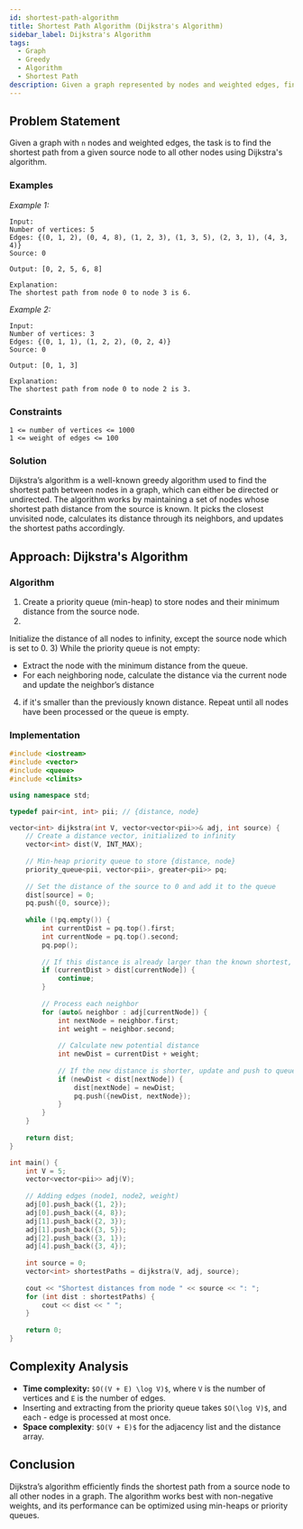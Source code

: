 ```yaml
---
id: shortest-path-algorithm
title: Shortest Path Algorithm (Dijkstra's Algorithm)
sidebar_label: Dijkstra's Algorithm
tags:
  - Graph
  - Greedy
  - Algorithm
  - Shortest Path
description: Given a graph represented by nodes and weighted edges, find the shortest path from a given source node to all other nodes using Dijkstra's Algorithm.
---
```


## Problem Statement

Given a graph with `n` nodes and weighted edges, the task is to find the shortest path from a given source node to all other nodes using Dijkstra's algorithm.

### Examples

*Example 1:*

```plaintext
Input:
Number of vertices: 5
Edges: {(0, 1, 2), (0, 4, 8), (1, 2, 3), (1, 3, 5), (2, 3, 1), (4, 3, 4)}
Source: 0

Output: [0, 2, 5, 6, 8]

Explanation:
The shortest path from node 0 to node 3 is 6.
```

*Example 2:*
```plaintext
Input:
Number of vertices: 3
Edges: {(0, 1, 1), (1, 2, 2), (0, 2, 4)}
Source: 0

Output: [0, 1, 3]

Explanation:
The shortest path from node 0 to node 2 is 3.
```

### Constraints 
```plaintext
1 <= number of vertices <= 1000
1 <= weight of edges <= 100
```
### Solution
Dijkstra’s algorithm is a well-known greedy algorithm used to find the shortest path between nodes in a graph, which can either be directed or undirected. The algorithm works by maintaining a set of nodes whose shortest path distance from the source is known. It picks the closest unvisited node, calculates its distance through its neighbors, and updates the shortest paths accordingly.

## Approach: Dijkstra's Algorithm
### Algorithm
1) Create a priority queue (min-heap) to store nodes and their minimum distance from the source node.
2)
Initialize the distance of all nodes to infinity, except the source node which is set to 0.
3) While the priority queue is not empty:
  - Extract the node with the minimum distance from the queue.
  - For each neighboring node, calculate the distance via the current node and        update the neighbor’s distance
4) if it's smaller than the previously known distance.
Repeat until all nodes have been processed or the queue is empty.
### Implementation

```cpp 
#include <iostream>
#include <vector>
#include <queue>
#include <climits>

using namespace std;

typedef pair<int, int> pii; // {distance, node}

vector<int> dijkstra(int V, vector<vector<pii>>& adj, int source) {
    // Create a distance vector, initialized to infinity
    vector<int> dist(V, INT_MAX);
    
    // Min-heap priority queue to store {distance, node}
    priority_queue<pii, vector<pii>, greater<pii>> pq;
    
    // Set the distance of the source to 0 and add it to the queue
    dist[source] = 0;
    pq.push({0, source});
    
    while (!pq.empty()) {
        int currentDist = pq.top().first;
        int currentNode = pq.top().second;
        pq.pop();
        
        // If this distance is already larger than the known shortest, skip
        if (currentDist > dist[currentNode]) {
            continue;
        }
        
        // Process each neighbor
        for (auto& neighbor : adj[currentNode]) {
            int nextNode = neighbor.first;
            int weight = neighbor.second;
            
            // Calculate new potential distance
            int newDist = currentDist + weight;
            
            // If the new distance is shorter, update and push to queue
            if (newDist < dist[nextNode]) {
                dist[nextNode] = newDist;
                pq.push({newDist, nextNode});
            }
        }
    }
    
    return dist;
}

int main() {
    int V = 5;
    vector<vector<pii>> adj(V);
    
    // Adding edges (node1, node2, weight)
    adj[0].push_back({1, 2});
    adj[0].push_back({4, 8});
    adj[1].push_back({2, 3});
    adj[1].push_back({3, 5});
    adj[2].push_back({3, 1});
    adj[4].push_back({3, 4});
    
    int source = 0;
    vector<int> shortestPaths = dijkstra(V, adj, source);
    
    cout << "Shortest distances from node " << source << ": ";
    for (int dist : shortestPaths) {
        cout << dist << " ";
    }
    
    return 0;
}
```
## Complexity Analysis
- **Time complexity:** `$O((V + E) \log V)$`, where `V` is the number of vertices and `E` is the number of edges.
- Inserting and extracting from the priority queue takes `$O(\log V)$`, and each - edge is processed at most once.
- **Space complexity**: `$O(V + E)$` for the adjacency list and the distance array.
## Conclusion
Dijkstra’s algorithm efficiently finds the shortest path from a source node to all other nodes in a graph. The algorithm works best with non-negative weights, and its performance can be optimized using min-heaps or priority queues.
